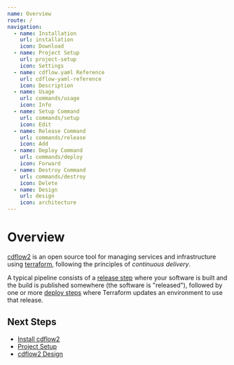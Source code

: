 ```yaml
---
name: Overview
route: /
navigation:
  - name: Installation
    url: installation
    icon: Download
  - name: Project Setup
    url: project-setup
    icon: Settings
  - name: cdflow.yaml Reference
    url: cdflow-yaml-reference
    icon: Description
  - name: Usage
    url: commands/usage
    icon: Info
  - name: Setup Command
    url: commands/setup
    icon: Edit
  - name: Release Command
    url: commands/release
    icon: Add
  - name: Deploy Command
    url: commands/deploy
    icon: Forward
  - name: Destroy Command
    url: commands/destroy
    icon: Delete
  - name: Design
    url: design
    icon: architecture
---
```


# Overview

[cdflow2](/opensource/cdflow2) is an open source tool for managing services and infrastructure using [terraform](https://terraform.io), following the principles of *continuous delivery*.

A typical pipeline consists of a [release step](commands/release) where your software is built
and the build is published somewhere (the software is "released"), followed by one or more
[deploy steps](commands/deploy) where Terraform updates an environment to use that release.

## Next Steps

* [Install cdflow2](cdflow2/installation)
* [Project Setup](cdflow2/project-setup)
* [cdflow2 Design](cdflow2/design)
